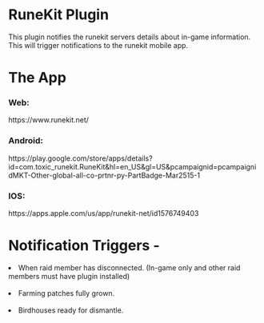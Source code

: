 # RuneKit Plugin
This plugin notifies the runekit servers details about in-game information. This will trigger notifications to the runekit mobile app.

# The App
<h3>Web:</h3> https://www.runekit.net/ <br />
<h3>Android:</h3> https://play.google.com/store/apps/details?id=com.toxic_runekit.RuneKit&hl=en_US&gl=US&pcampaignid=pcampaignidMKT-Other-global-all-co-prtnr-py-PartBadge-Mar2515-1 <br />
<h3>IOS:</h3> https://apps.apple.com/us/app/runekit-net/id1576749403

# Notification Triggers -
<li>When raid member has disconnected. (In-game only and other raid members must have plugin installed)</li> </br>
<li>Farming patches fully grown.</li> </br>
<li>Birdhouses ready for dismantle.</li> </br>

